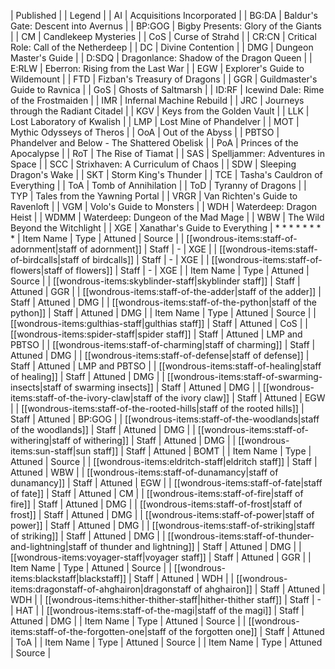 | Published |
| Legend |
| AI | Acquisitions Incorporated |
| BG:DA | Baldur's Gate: Descent into Avernus |
| BP:GOG | Bigby Presents: Glory of the Giants |
| CM | Candlekeep Mysteries |
| CoS | Curse of Strahd |
| CR:CN | Critical Role: Call of the Netherdeep |
| DC | Divine Contention |
| DMG | Dungeon Master's Guide |
| D:SDQ | Dragonlance: Shadow of the Dragon Queen |
| E:RLW | Eberron: Rising from the Last War |
| EGW | Explorer's Guide to Wildemount |
| FTD | Fizban's Treasury of Dragons |
| GGR | Guildmaster's Guide to Ravnica |
| GoS | Ghosts of Saltmarsh |
| ID:RF | Icewind Dale: Rime of the Frostmaiden |
| IMR | Infernal Machine Rebuild |
| JRC | Journeys through the Radiant Citadel |
| KGV | Keys from the Golden Vault |
| LLK | Lost Laboratory of Kwalish |
| LMP | Lost Mine of Phandelver |
| MOT | Mythic Odysseys of Theros |
| OoA | Out of the Abyss |
| PBTSO | Phandelver and Below - The Shattered Obelisk |
| PoA | Princes of the Apocalypse |
| RoT | The Rise of Tiamat |
| SAS | Spelljammer: Adventures in Space |
| SCC | Strixhaven: A Curriculum of Chaos |
| SDW | Sleeping Dragon's Wake |
| SKT | Storm King's Thunder |
| TCE | Tasha's Cauldron of Everything |
| ToA | Tomb of Annihilation |
| ToD | Tyranny of Dragons |
| TYP | Tales from the Yawning Portal |
| VRGR | Van Richten's Guide to Ravenloft |
| VGM | Volo's Guide to Monsters |
| WDH | Waterdeep: Dragon Heist |
| WDMM | Waterdeep: Dungeon of the Mad Mage |
| WBW | The Wild Beyond the Witchlight |
| XGE | Xanathar's Guide to Everything |
* 
* 
* 
* 
* 
* 
* 
* 
| Item Name | Type | Attuned | Source |
| [[wondrous-items:staff-of-adornment|staff of adornment]] | Staff | - | XGE |
| [[wondrous-items:staff-of-birdcalls|staff of birdcalls]] | Staff | - | XGE |
| [[wondrous-items:staff-of-flowers|staff of flowers]] | Staff | - | XGE |
| Item Name | Type | Attuned | Source |
| [[wondrous-items:skyblinder-staff|skyblinder staff]] | Staff | Attuned | GGR |
| [[wondrous-items:staff-of-the-adder|staff of the adder]] | Staff | Attuned | DMG |
| [[wondrous-items:staff-of-the-python|staff of the python]] | Staff | Attuned | DMG |
| Item Name | Type | Attuned | Source |
| [[wondrous-items:gulthias-staff|gulthias staff]] | Staff | Attuned | CoS |
| [[wondrous-items:spider-staff|spider staff]] | Staff | Attuned | LMP and PBTSO |
| [[wondrous-items:staff-of-charming|staff of charming]] | Staff | Attuned | DMG |
| [[wondrous-items:staff-of-defense|staff of defense]] | Staff | Attuned | LMP and PBTSO |
| [[wondrous-items:staff-of-healing|staff of healing]] | Staff | Attuned | DMG |
| [[wondrous-items:staff-of-swarming-insects|staff of swarming insects]] | Staff | Attuned | DMG |
| [[wondrous-items:staff-of-the-ivory-claw|staff of the ivory claw]] | Staff | Attuned | EGW |
| [[wondrous-items:staff-of-the-rooted-hills|staff of the rooted hills]] | Staff | Attuned | BP:GOG |
| [[wondrous-items:staff-of-the-woodlands|staff of the woodlands]] | Staff | Attuned | DMG |
| [[wondrous-items:staff-of-withering|staff of withering]] | Staff | Attuned | DMG |
| [[wondrous-items:sun-staff|sun staff]] | Staff | Attuned | BOMT |
| Item Name | Type | Attuned | Source |
| [[wondrous-items:eldritch-staff|eldritch staff]] | Staff | Attuned | WBW |
| [[wondrous-items:staff-of-dunamancy|staff of dunamancy]] | Staff | Attuned | EGW |
| [[wondrous-items:staff-of-fate|staff of fate]] | Staff | Attuned | CM |
| [[wondrous-items:staff-of-fire|staff of fire]] | Staff | Attuned | DMG |
| [[wondrous-items:staff-of-frost|staff of frost]] | Staff | Attuned | DMG |
| [[wondrous-items:staff-of-power|staff of power]] | Staff | Attuned | DMG |
| [[wondrous-items:staff-of-striking|staff of striking]] | Staff | Attuned | DMG |
| [[wondrous-items:staff-of-thunder-and-lightning|staff of thunder and lightning]] | Staff | Attuned | DMG |
| [[wondrous-items:voyager-staff|voyager staff]] | Staff | Attuned | GGR |
| Item Name | Type | Attuned | Source |
| [[wondrous-items:blackstaff|blackstaff]] | Staff | Attuned | WDH |
| [[wondrous-items:dragonstaff-of-ahghairon|dragonstaff of ahghairon]] | Staff | Attuned | WDH |
| [[wondrous-items:hither-thither-staff|hither-thither staff]] | Staff | - | HAT |
| [[wondrous-items:staff-of-the-magi|staff of the magi]] | Staff | Attuned | DMG |
| Item Name | Type | Attuned | Source |
| [[wondrous-items:staff-of-the-forgotten-one|staff of the forgotten one]] | Staff | Attuned | ToA |
| Item Name | Type | Attuned | Source |
| Item Name | Type | Attuned | Source |